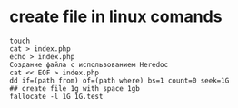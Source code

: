 # create file in linux comands
```
touch
cat > index.php
echo > index.php
Создание файла с использованием Heredoc
cat << EOF > index.php
dd if=(path from) of=(path where) bs=1 count=0 seek=1G
## create file 1g with space 1gb
fallocate -l 1G 1G.test
```
